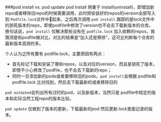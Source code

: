 ###pod install vs. pod update
pod install 侧重于 install(uninstall)，即增加新repo或者移除旧repo的时候需要调用，此时把安装好的repos的version全部写入到 `Podfile.lock`文件中🔐起来，之后再次调用 `pod install` 跟踪的是lock文件中的锁死版本的repo，即使podfile中修改了version也不会去下载新版本的仓库。
换句话说，`pod install` 仅解决那些没有在 `podfile.lock` 加入依赖的repos，我猜测是和podfile做对比，对比的结果是“加入还是移除”，这可比判断每个仓库的最新版本高效的多。

个人认为之所有要有 podfile.lock，主要原因有两点：

* 首先标记下载和安装了哪些repos，以及对应的version，而且是锁死了版本，即使不小心修改了podfile，也不会去下载新的repo；
* 同时一旦添加新的pods或者要移除旧的pods，`pod install`会根据 podfile和 podfile.lock 比对找到，然后去下载最新的或者移除旧的

`pod outdated`会列出所有过时的pod，以及新版本，当然只是 podfile中规定的版本和实际当然工程repo的版本比较。

`pod update` 仅做到了版本的更新，下载最新的pod 然后更新.lock里面记录的版本。